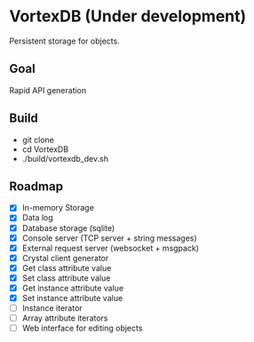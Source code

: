 # VortexDB (Under development)

Persistent storage for objects.

## Goal

Rapid API generation

## Build

- git clone
- cd VortexDB
- ./build/vortexdb_dev.sh

## Roadmap

- [x] In-memory Storage
- [x] Data log
- [x] Database storage (sqlite)
- [x] Console server (TCP server + string messages)
- [x] External request server (websocket + msgpack)
- [x] Crystal client generator
- [x] Get class attribute value
- [x] Set class attribute value
- [x] Get instance attribute value
- [x] Set instance attribute value
- [ ] Instance iterator
- [ ] Array attribute iterators
- [ ] Web interface for editing objects